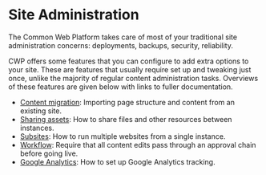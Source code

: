 # Site Administration

The Common Web Platform takes care of most of your traditional site administration concerns: deployments, backups,
security, reliability.

CWP offers some features that you can configure to add extra options to your site. These are features that usually
require set up and tweaking just once, unlike the majority of regular content administration tasks. Overviews of these
features are given below with links to fuller documentation.

 * [Content migration](content_migration): Importing page structure and content from an existing site.
 * [Sharing assets](sharing_assets): How to share files and other resources between instances.
 * [Subsites](subsites): How to run multiple websites from a single instance.
 * [Workflow](workflow): Require that all content edits pass through an approval chain before going live.
 * [Google Analytics](google_analytics): How to set up Google Analytics tracking.